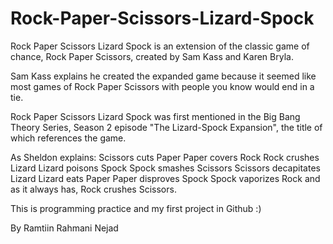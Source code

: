 # Rock-Paper-Scissors-Lizard-Spock

Rock Paper Scissors Lizard Spock is an extension of the classic game of chance, Rock Paper Scissors, created by Sam Kass and Karen Bryla.

Sam Kass explains he created the expanded game because it seemed like most games of Rock Paper Scissors with people you know would end in a tie.

Rock Paper Scissors Lizard Spock was first mentioned in the Big Bang Theory Series, Season 2 episode "The Lizard-Spock Expansion", the title of which references the game.

As Sheldon explains:
Scissors cuts Paper
Paper covers Rock
Rock crushes Lizard
Lizard poisons Spock
Spock smashes Scissors
Scissors decapitates Lizard
Lizard eats Paper
Paper disproves Spock
Spock vaporizes Rock
and as it always has, Rock crushes Scissors.


This is programming practice and my first project in Github :)

By Ramtiin Rahmani Nejad
